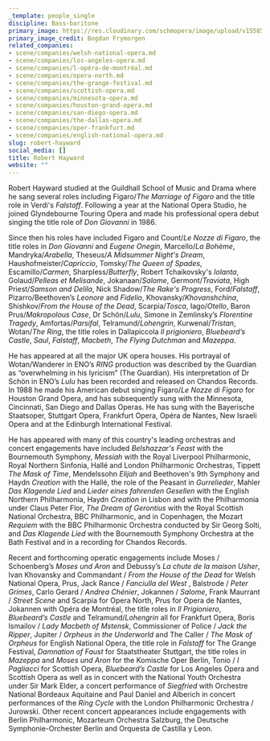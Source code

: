 ```yaml
---
_template: people_single
discipline: Bass-baritone
primary_image: https://res.cloudinary.com/schmopera/image/upload/v1558537070/media/2019/05/Robert%20Hayward%20Jul%202014%20colour%20credit%20Bogdan%20Frymorgen-1.jpg
primary_image_credit: Bogdan Frymorgen
related_companies:
- scene/companies/welsh-national-opera.md
- scene/companies/los-angeles-opera.md
- scene/companies/l-opéra-de-montréal.md
- scene/companies/opera-north.md
- scene/companies/the-grange-festival.md
- scene/companies/scottish-opera.md
- scene/companies/minnesota-opera.md
- scene/companies/houston-grand-opera.md
- scene/companies/san-diego-opera.md
- scene/companies/the-dallas-opera.md
- scene/companies/oper-frankfurt.md
- scene/companies/english-national-opera.md
slug: robert-hayward
social_media: []
title: Robert Hayward
website: ""
---
```

Robert Hayward studied at the Guildhall School of Music and Drama where he sang several roles including Figaro/_The Marriage of Figaro_ and the title role in Verdi's _Falstaff_. Following a year at the National Opera Studio, he joined Glyndebourne Touring Opera and made his professional opera debut singing the title role of _Don Giovanni_ in 1986.

Since then his roles have included Figaro and Count/_Le Nozze di Figaro_, the title roles in _Don Giovanni_ and _Eugene Onegin_, Marcello/_La Bohème_, Mandryka/_Arabella_, Theseus/_A Midsummer Night's Dream_, Haushofmeister/_Capriccio_, Tomsky/_The Queen of Spades_, Escamillo/_Carmen_, Sharpless/_Butterfly_, Robert Tchaikovsky's _Iolanta_, Golaud/_Pelleas et Melisande_, Jokanaan/_Salome_, Germont/_Traviata_, High Priest/_Samson and Delila_, Nick Shadow/_The Rake's Progress_, Ford/_Falstaff_, Pizarro/Beethoven’s _Leonore_ and _Fidelio_, Khovansky/_Khovanshchina_, Shishkov/_From the House of the Dead_, Scarpia/_Tosca_, Iago/_Otello_, Baron Prus/_Makropolous Case_, Dr Schön/_Lulu_, Simone in Zemlinsky’s _Florentine Tragedy_, Amfortas/_Parsifal_, Telramund/_Lohengrin_, Kurwenal/_Tristan_, Wotan/_The Ring_, the title roles in Dallapiccola _Il prigioniero_, _Bluebeard’s Castle_, _Saul_, _Falstaff_, _Macbeth_, _The Flying Dutchman_ and _Mazeppa_.

He has appeared at all the major UK opera houses. His portrayal of Wotan/Wanderer in ENO’s _RING_ production was described by the Guardian as “overwhelming in his lyricism” (The Guardian). His interpretation of Dr Schön in ENO’s _Lulu_ has been recorded and released on Chandos Records. In 1988 he made his American debut singing Figaro/_Le Nozze di Figaro_ for Houston Grand Opera, and has subsequently sung with the Minnesota, Cincinnati, San Diego and Dallas Operas. He has sung with the Bayerische Staatsoper, Stuttgart Opera, Frankfurt Opera, Opéra de Nantes, New Israeli Opera and at the Edinburgh International Festival.

He has appeared with many of this country's leading orchestras and concert engagements have included _Belshazzar's Feast_ with the Bournemouth Symphony, _Messiah_ with the Royal Liverpool Philharmonic, Royal Northern Sinfonia, Hallé and London Philharmonic Orchestras, Tippett _The Mask of Time_, Mendelssohn _Elijah_ and Beethoven's 9th Symphony and Haydn _Creation_ with the Hallé, the role of the Peasant in _Gurrelieder_, Mahler _Das Klagende Lied_ and _Lieder eines fahrenden Gesellen_ with the English Northern Philharmonia, Haydn _Creation_ in Lisbon and with the Philharmonia under Claus Peter Flor, _The Dream of Gerontius_ with the Royal Scottish National Orchestra, BBC Philharmonic, and in Copenhagen, the Mozart _Requiem_ with the BBC Philharmonic Orchestra conducted by Sir Georg Solti, and _Das Klagende Lied_ with the Bournemouth Symphony Orchestra at the Bath Festival and in a recording for Chandos Records.

Recent and forthcoming operatic engagements include Moses / Schoenberg’s _Moses und Aron_ and Debussy’s _La chute de la maison Usher_, Ivan Khovansky and Commandant / _From the House of the Dead_ for Welsh National Opera, Prus, Jack Rance / _Fanciulla del West_ , Balstrode / _Peter Grimes_, Carlo Gerard / _Andrea Chénier_, Jokannen / _Salome_, Frank Maurrant / _Street Scene_ and Scarpia for Opera North, Prus for Opera de Nantes, Jokannen with Opéra de Montréal, the title roles in _Il Prigioniero_, _Bluebeard’s Castle_ and Telramund/_Lohengrin_ all for Frankfurt Opera, Boris Ismailov / _Lady Macbeth of Mstensk_, Commissioner of Police / _Jack the Ripper_, Jupiter / _Orpheus in the Underworld_ and The Caller / _The Mask of Orpheus_ for English National Opera, the title role in _Falstaff_ for The Grange Festival, _Damnation of Faust_ for Staatstheater Stuttgart, the title roles in _Mazeppa_ and _Moses und Aron_ for the Komische Oper Berlin, Tonio / _I Pagliacci_ for Scottish Opera, _Bluebeard’s Castle_ for Los Angeles Opera and Scottish Opera as well as in concert with the National Youth Orchestra under Sir Mark Elder, a concert performance of _Siegfried_ with Orchestre National Bordeaux Aquitaine and Paul Daniel and Alberich in concert performances of the _Ring Cycle_ with the London Philharmonic Orchestra / Jurowski. Other recent concert appearances include engagements with Berlin Philharmonic, Mozarteum Orchestra Salzburg, the Deutsche Symphonie-Orchester Berlin and Orquesta de Castilla y Leon.